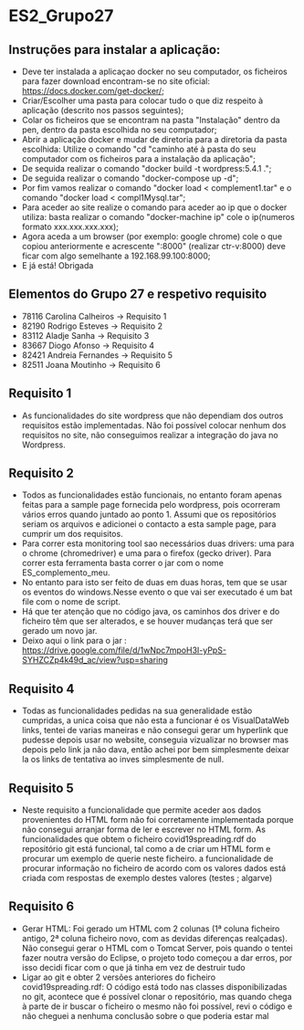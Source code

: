 # ES2_Grupo27

## Instruções para instalar a aplicação:
- Deve ter instalada a aplicaçao docker no seu computador, os ficheiros para fazer download encontram-se no site oficial: https://docs.docker.com/get-docker/;
- Criar/Escolher uma pasta para colocar tudo o que diz respeito à aplicação (descrito nos passos seguintes);
- Colar os ficheiros que se encontram na pasta "Instalação" dentro da pen, dentro da pasta escolhida no seu computador;
- Abrir a aplicação docker e mudar de diretoria para a diretoria da pasta escolhida: Utilize o comando "cd "caminho até à pasta do seu computador com os ficheiros para a instalação da aplicação";
- De sequida realizar o comando "docker build -t wordpress:5.4.1 .";
- De seguida realizar o comando "docker-compose up -d";
- Por fim vamos realizar o comando "docker load < complement1.tar" e o comando "docker load < compl1Mysql.tar";
- Para aceder ao site realize o comando para aceder ao ip que o docker utiliza: basta realizar o comando "docker-machine ip" cole o ip(numeros formato xxx.xxx.xxx.xxx);
- Agora aceda a um browser (por exemplo: google chrome) cole o que copiou anteriormente e acrescente ":8000" (realizar ctr-v:8000) deve ficar com algo semelhante a 192.168.99.100:8000;
- E já está! Obrigada 



## Elementos do Grupo 27 e respetivo requisito
- 78116 Carolina Calheiros -> Requisito 1
- 82190 Rodrigo Esteves -> Requisito 2
- 83112 Aladje Sanha -> Requisito 3
- 83667 Diogo Afonso -> Requisito 4
- 82421 Andreia Fernandes -> Requisito 5
- 82511 Joana Moutinho -> Requisito 6

## Requisito 1
- As funcionalidades do site wordpress que não dependiam dos outros requisitos estão implementadas. Não foi possível colocar nenhum dos requisitos no site, não conseguimos realizar a integração do java no Wordpress.

## Requisito 2
- Todos as funcionalidades estão funcionais, no entanto foram apenas feitas para
a sample page fornecida pelo wordpress, pois ocorreram vários erros 
quando juntado ao ponto 1. Assumi que os repositórios seriam os arquivos 
e adicionei o contacto a esta sample page, para cumprir um dos requisitos.
- Para correr esta monitoring tool sao necessários duas drivers: uma para o 
chrome (chromedriver) e uma para o firefox (gecko driver).
Para correr esta ferramenta basta correr o jar com o nome ES_complemento_meu. 
- No entanto para isto ser feito de duas em duas horas, tem que se usar os eventos 
do windows.Nesse evento o que vai ser executado é um bat file com o nome de script.
- Há que ter atenção que no código java, os caminhos dos driver e do ficheiro têm que 
ser alterados, e se houver mudanças terá que ser gerado um novo jar.
- Deixo aqui o link para o jar : https://drive.google.com/file/d/1wNpc7mpoH3I-yPpS-SYHZCZp4k49d_ac/view?usp=sharing

## Requisito 4
- Todas as funcionalidades pedidas na sua generalidade estão cumpridas, a unica coisa que não esta a funcionar é os VisualDataWeb links, tentei de varias maneiras e não consegui gerar um hyperlink que pudesse depois usar no website, conseguia vizualizar no browser mas depois pelo link ja não dava, então achei por bem simplesmente deixar la os links de tentativa ao inves simplesmente de null.

## Requisito 5
- Neste requisito a funcionalidade que permite aceder aos dados provenientes do HTML form não foi corretamente implementada porque não consegui arranjar forma de ler e escrever no HTML form.
As funcionalidades que obtem o ficheiro covid19spreading.rdf do repositório git está funcional, tal como a de criar um HTML form e procurar um exemplo de querie neste ficheiro.
a funcionalidade de procurar informação no ficheiro de acordo com os valores dados está criada com respostas de exemplo  destes valores (testes ; algarve)


## Requisito 6 
- Gerar HTML: Foi gerado um HTML com 2 colunas (1ª coluna ficheiro antigo, 2ª coluna ficheiro novo, com as devidas diferenças realçadas). Não consegui gerar o HTML com o Tomcat Server, pois quando o tentei fazer noutra versão do Eclipse, o projeto todo começou a dar          erros,    por isso decidi ficar com o que já tinha em vez de destruir tudo
- Ligar ao git e obter 2 versões anteriores do ficheiro covid19spreading.rdf: O código está todo nas classes disponibilizadas no git, acontece que é possível clonar o repositório, mas quando chega à parte de ir        buscar o ficheiro o mesmo não foi possível, revi o código e não cheguei a nenhuma conclusão sobre o que poderia estar mal
